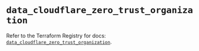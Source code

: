 # `data_cloudflare_zero_trust_organization`

Refer to the Terraform Registry for docs: [`data_cloudflare_zero_trust_organization`](https://registry.terraform.io/providers/cloudflare/cloudflare/5.7.0/docs/data-sources/zero_trust_organization).
